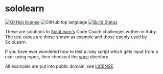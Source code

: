 # sololearn

[![GitHub license](https://img.shields.io/github/license/dleidert/sololearn.svg)](https://raw.githubusercontent.com/dleidert/sololearn/master/LICENSE)
![GitHub top language](https://img.shields.io/github/languages/top/dleidert/sololearn.svg)
[![Build Status](https://travis-ci.org/dleidert/sololearn.svg?branch=master)](https://travis-ci.org/dleidert/sololearn)
  
These are solutions to [SoloLearn's](https://www.sololearn.com/) Code Coach
challenges written in Ruby. The test cases are those shown as example and those
openly used by SoloLearn.

If you have ever wondered how to test a ruby script which gets input from a
user using rspec, then checkout the [spec](/spec) directory.

All examples are put into public domain, see [LICENSE](LICENSE).

<!-- vim: set tw=79 ts=2 sw=2 ai si et: -->
